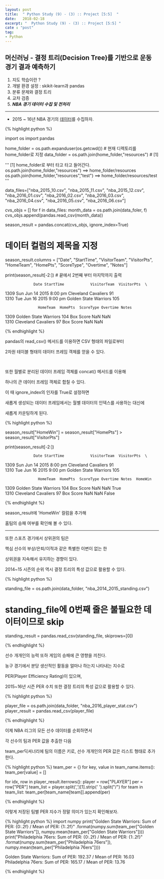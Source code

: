 ```yaml
---
layout: post
title:  " Python Study (9) - (3) :: Project [5:5]  "
date:   2018-02-18
excerpt: "  Python Study (9) - (3) :: Project [5:5] "
cate : "post"
tag:
- Python
---
```


## 머신러닝 - 결정 트리(Decision Tree)를 기반으로 운동 경기 결과 예측하기

1. 지도 학습이란 ?
2. 개발 환경 설정 : skikit-learn과 pandas
3. 분류 문제와 결정 트리
4. 교차 검증
5. **_NBA 경기 데이터 수집 및 전처리_**

---

* 2015 ~ 16년 NBA 경기의 [데이터](https://github.com/goodGid/ML-DecisionTree)를 수집하자. 


{% highlight python %}

import os
import pandas

home_folder = os.path.expanduser(os.getcwd()) # 현재 디렉토리를 home_folder로 지정
data_folder = os.path.join(home_folder,"resources")  # [1]

'''
[1]
home_folder로 부터 타고 타고 들어간다. 
os.path.join(home_folder,"resources")  ==> home_folder/resources
os.path.join(home_folder,"resources","test")  ==> home_folder/resources/test
'''

data_files=["nba_2015_10.csv", "nba_2015_11.csv", "nba_2015_12.csv",
            "nba_2016_01.csv", "nba_2016_02.csv", "nba_2016_03.csv",
            "nba_2016_04.csv", "nba_2016_05.csv", "nba_2016_06.csv"]


cvs_objs = []
for f in data_files:
    month_data = os.path.join(data_foler, f)
    cvs_objs.append(pandas.read_csv(month_data))


season_result = pandas.concat(cvs_objs, ignore_index=True)

# 데이터 컬럼의 제목을 지정
season_result.columns = ["Date", "StartTime", "VisitorTeam", "VisitorPts",
                         "HomeTeam", "HomePts", "ScoreType", "Overtime", "Notes"]

print(season_result[-2:]) # 끝에서 2번째 부터 마지막까지 출력 





                 Date StartTime            VisitorTeam  VisitorPts  \
1309  Sun Jun 14 2015   8:00 pm    Cleveland Cavaliers          91   
1310  Tue Jun 16 2015   9:00 pm  Golden State Warriors         105   

                   HomeTeam  HomePts  ScoreType Overtime Notes  
1309  Golden State Warriors      104  Box Score      NaN   NaN  
1310    Cleveland Cavaliers       97  Box Score      NaN   NaN  

{% endhighlight %}

pandas의 read_csv() 메서드를 이용하면 CSV 형태의 파일로부터

2차원 테이블 형태의 데이터 프레임 객체를 얻을 수 있다.

<br>

또한 월별로 분리된 데이터 프레임 객체를 concat() 메서드를 이용해

하나의 큰 데이터 프레임 객체로 합칠 수 있다.

이 때 ignore_index의 인자를 True로 설정하면

새롭게 생성되는 데이터 프레임에서는 월별 데이터의 인덱스를 사용하는 대신에

새롭게 카운팅하게 된다.


{% highlight python %}

season_result["HomeWin"] = season_result["HomePts"] > season_result["VisitorPts"]

print(season_result[-2:])

                 Date StartTime            VisitorTeam  VisitorPts  \
1309  Sun Jun 14 2015   8:00 pm    Cleveland Cavaliers          91   
1310  Tue Jun 16 2015   9:00 pm  Golden State Warriors         105   

                   HomeTeam  HomePts  ScoreType Overtime Notes  HomeWin  
1309  Golden State Warriors      104  Box Score      NaN   NaN     True  
1310    Cleveland Cavaliers       97  Box Score      NaN   NaN    False  

{% endhighlight %}


season_result에 'HomeWin' 컬럼을 추가해 

홈팀의 승패 여부를 확인해 볼 수 있다.


---

또한 스포츠 경기에서 상위권의 팀은

핵심 선수의 부상/은퇴/이적과 같은 특별한 이변이 없는 한

상위권을 지속해서 유지하는 경향이 있다.

2014~15 시즌의 순위 역시 결정 트리의 특성 값으로 활용할 수 있다.

{% highlight python %}

standing_file = os.path.join(data_folder, "nba_2014_2015_standing.csv")

# standing_file에 0번째 줄은 불필요한 데이터이므로 skip
standing_result = pandas.read_csv(standing_file, skiprows=[0]) 


{% endhighlight %}

선수 개개인의 능력 또하 게임의 승패에 큰 영향을 끼친다.

농구 경기에서 분당 생산적인 활동을 얼마나 하는지 나타내는 지수로

PER(Player Efficiency Rating)이 있으며, 

2015~16년 시즌 PER 수치 또한 결정 트리의 특성 값으로 활용할 수 있다.

{% highlight python %}

player_file = os.path.join(data_folder, "nba_2016_player_stat.csv")
player_result = pandas.read_csv(player_file)


{% endhighlight %}

이제 NBA 리그의 모든 선수 데이터를 순회하면서

각 선수의 팀과 PER 값을 추출한 다음

team_per딕셔너리에 팀의 이름은 키로, 선수 개개인의 PER 값은 리스트 형태로 추가한다.


{% highlight python %}
team_per = {}
for key, value in team_name.items():
    team_per[value] = []

for idx, row in player_result.iterrows():
    player = row["PLAYER"]
    per = row["PER"]
    team_list = player.split(',')[1].strip(' ').split("/")
    for team in team_list:
        team_per[team_name[team]].append(per)

{% endhighlight %}


이렇게 저장된 팀별 PER 지수가 정말 의미가 있는지 확인해보자.



{% highlight python %}
import numpy
print("Golden State Warriors: Sum of PER: {0:.2f} / Mean of PER: {1:.2f}"
      .format(numpy.sum(team_per["Golden State Warriors"]), numpy.mean(team_per["Golden State Warriors"])))
print("Philadelphia 76ers: Sum of PER: {0:.2f} / Mean of PER: {1:.2f}"
      .format(numpy.sum(team_per["Philadelphia 76ers"]), numpy.mean(team_per["Philadelphia 76ers"])))




Golden State Warriors: Sum of PER: 192.37 / Mean of PER: 16.03
Philadelphia 76ers: Sum of PER: 165.17 / Mean of PER: 13.76


{% endhighlight %}

